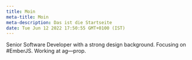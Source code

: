 ```yaml
---
title: Moin
meta-title: Moin
meta-description: Das ist die Startseite
date: Tue Jun 12 2022 17:50:55 GMT+0100 (IST)
---
```


Senior Software Developer with a strong design background. Focusing on #EmberJS. Working at ag—prop.
